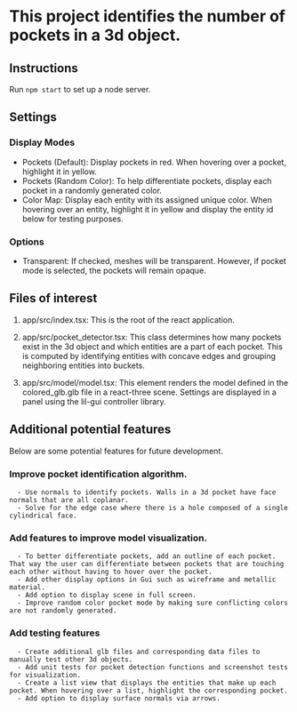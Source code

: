 # This project identifies the number of pockets in a 3d object.

## Instructions

Run `npm start` to set up a node server.

## Settings

### Display Modes

- Pockets (Default): Display pockets in red. When hovering over a pocket, highlight it in yellow.
- Pockets (Random Color): To help differentiate pockets, display each pocket in a randomly generated color.
- Color Map: Display each entity with its assigned unique color. When hovering over an entity, highlight it in yellow and display the entity id below for testing purposes.

### Options

- Transparent: If checked, meshes will be transparent. However, if pocket mode is selected, the pockets will remain opaque.

## Files of interest

1. app/src/index.tsx: This is the root of the react application.

2. app/src/pocket_detector.tsx: This class determines how many pockets exist in the 3d object and which entities are a part of each pocket. This is computed by identifying entities with concave edges and grouping neighboring entities into buckets.

3. app/src/model/model.tsx: This element renders the model defined in the colored_glb.glb file in a react-three scene. Settings are displayed in a panel using the lil-gui controller library.

## Additional potential features

Below are some potential features for future development.

### Improve pocket identification algorithm.
      - Use normals to identify pockets. Walls in a 3d pocket have face normals that are all coplanar.
      - Solve for the edge case where there is a hole composed of a single cylindrical face.

### Add features to improve model visualization.
      - To better differentiate pockets, add an outline of each pocket. That way the user can differentiate between pockets that are touching each other without having to hover over the pocket.
      - Add other display options in Gui such as wireframe and metallic material.
      - Add option to display scene in full screen.
      - Improve random color pocket mode by making sure conflicting colors are not randomly generated.

### Add testing features
      - Create additional glb files and corresponding data files to manually test other 3d objects.
      - Add unit tests for pocket detection functions and screenshot tests for visualization.
      - Create a list view that displays the entities that make up each pocket. When hovering over a list, highlight the corresponding pocket.
      - Add option to display surface normals via arrows.
